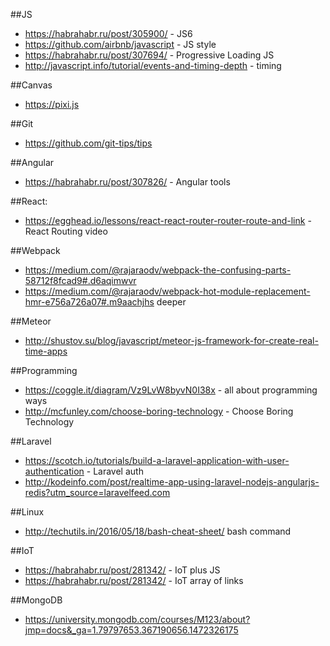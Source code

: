 ##JS
* https://habrahabr.ru/post/305900/ - JS6
* https://github.com/airbnb/javascript - JS style
* https://habrahabr.ru/post/307694/ -  Progressive Loading JS
* http://javascript.info/tutorial/events-and-timing-depth - timing

##Canvas
* https://pixi.js

##Git
* https://github.com/git-tips/tips

##Angular
* https://habrahabr.ru/post/307826/ - Angular tools

##React:
* https://egghead.io/lessons/react-react-router-router-route-and-link - React Routing video

##Webpack
* https://medium.com/@rajaraodv/webpack-the-confusing-parts-58712f8fcad9#.d6aqimwvr
* https://medium.com/@rajaraodv/webpack-hot-module-replacement-hmr-e756a726a07#.m9aachjhs deeper

##Meteor
* http://shustov.su/blog/javascript/meteor-js-framework-for-create-real-time-apps

##Programming
* https://coggle.it/diagram/Vz9LvW8byvN0I38x - all about programming ways
* http://mcfunley.com/choose-boring-technology - Choose Boring Technology

##Laravel
* https://scotch.io/tutorials/build-a-laravel-application-with-user-authentication - Laravel auth
* http://kodeinfo.com/post/realtime-app-using-laravel-nodejs-angularjs-redis?utm_source=laravelfeed.com 

##Linux
* http://techutils.in/2016/05/18/bash-cheat-sheet/ bash command

##IoT
* https://habrahabr.ru/post/281342/ - IoT plus JS
* https://habrahabr.ru/post/281342/ - IoT array of links

##MongoDB
*  https://university.mongodb.com/courses/M123/about?jmp=docs&_ga=1.79797653.367190656.1472326175

